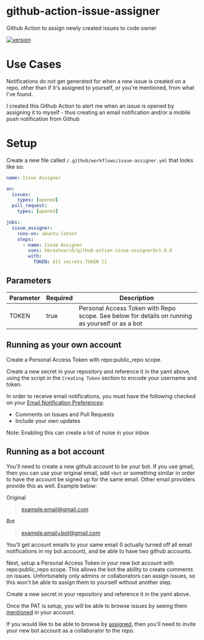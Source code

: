 # github-action-issue-assigner

Github Action to assign newly created issues to code owner

[![version](https://img.shields.io/github/v/release/kbrashears5/github-action-issue-assigner)](https://img.shields.io/github/v/release/kbrashears5/github-action-issue-assigner)

# Use Cases
Notifications do not get generated for when a new issue is created on a repo, other than if it's assigned to yourself, or you're mentioned, from what I've found.

I created this Github Action to alert me when an issue is opened by assigning it to myself - thus creating an email notification and/or a mobile push notification from Github

# Setup
Create a new file called `/.github/workflows/issue-assigner.yml` that looks like so:
```yaml
name: Issue Assigner

on:
  issues:
    types: [opened]
  pull_request:
    types: [opened]

jobs:
  issue_assigner:
    runs-on: ubuntu-latest
    steps:
      - name: Issue Assigner
        uses: kbrashears5/github-action-issue-assigner@v1.0.0
        with:
          TOKEN: ${{ secrets.TOKEN }}
```
## Parameters
| Parameter | Required | Description |
| --- | --- | --- |
| TOKEN | true | Personal Access Token with Repo scope. See below for details on running as yourself or as a bot |

## Running as your own account
Create a Personal Access Token with repo:public_repo scope.

Create a new secret in your repository and reference it in the yaml above, using the script in the `Creating Token` section to encode your username and token.

In order to receive email notifications, you must have the following checked on your [Email Notification Preferences](https://github.com/settings/notifications):
- Comments on Issues and Pull Requests
- Include your own updates

Note: Enabling this can create a lot of noise in your inbox

## Running as a bot account
You'll need to create a new github account to be your bot. If you use gmail, then you can use your original email, add `+bot` or something similar in order to have the account be signed up for the same email. Other email providers provide this as well. Example below:

Original
> example.email@gmail.com

Bot
> example.email+bot@gmail.com

You'll get account emails to your same email (I actually turned off all email notifications in my bot account), and be able to have two github accounts.

Next, setup a Personal Access Token in your new bot account with repo:public_repo scope. This allows the bot the ability to create comments on issues. Unfortunately only admins or collaborators can assign issues, so this won't be able to assign them to yourself without another step.

Create a new secret in your repository and reference it in the yaml above.

Once the PAT is setup, you will be able to browse issues by seeing them [mentioned](https://github.com/.issues/mentioned) in your account.

If you would like to be able to browse by [assigned](https://github.com/.issues/assigned), then you'll need to invite your new bot account as a collaborator to the repo.
